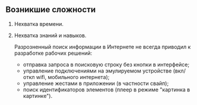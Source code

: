 ## Возникшие сложности

1. Нехватка времени.
2. Нехватка знаний и навыков. 
    
   Разрозненный поиск информации в Интернете не всегда приводил к разработке рабочих решений:
   - отправка запроса в поисковую строку без кнопки в интерфейсе;
   - управление подключениями на эмулируемом устройстве (вкл/откл wifi, мобильного интернета);
   - управление жестами в приложении (в частности свайп);
   - поиск идентификаторов элементов (плеер в режиме "картинка в картинке").